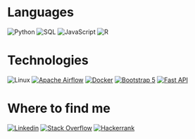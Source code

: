 

# Languages
![Python](https://img.shields.io/badge/-Python-000?&logo=Python)
![SQL](https://img.shields.io/badge/-SQL-000?&logo=PostgreSQL)
![JavaScript](https://img.shields.io/badge/-JavaScript-000?&logo=JavaScript)
![R](https://img.shields.io/badge/-R-000?&logo=R)

# Technologies
![Linux](https://img.shields.io/badge/-Linux-000?&logo=Linux)
[![Apache Airflow](https://img.shields.io/badge/-Airflow-000?&logo=ApacheAirflow)](https://airflow.apache.org/)
[![Docker](https://img.shields.io/badge/-Docker-000?&logo=Docker)](https://www.docker.com/why-docker)
[![Bootstrap 5](https://img.shields.io/badge/-Bootstrap-000?&logo=Bootstrap)](https://getbootstrap.com/)
[![Fast API](https://img.shields.io/badge/-FastAPI-000?&logo=FastApi)](https://fastapi.tiangolo.com/)

# Where to find me
[![Linkedin](https://img.shields.io/badge/-Linkedin-000?&logo=Linkedin)](https://www.linkedin.com/in/jeremiah-carlson-26b4611a1)
[![Stack Overflow](https://img.shields.io/badge/-Stack%20Overflow-000?&logo=StackOverflow)](https://stackoverflow.com/users/16317300/j-carlson?tab=profile)
[![Hackerrank](https://img.shields.io/badge/-Hackerrank-000?&logo=Hackerrank)](https://www.hackerrank.com/j_a_carlson_93)


<!---
jeremiah-carlson/jeremiah-carlson is a ✨ special ✨ repository because its `README.md` (this file) appears on your GitHub profile.
You can click the Preview link to take a look at your changes.
--->
